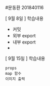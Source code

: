 #문동환 201840116

[ 9월 8일 ]
학습내용
- 커밋 
- 외부 export
- 내부 export
- 
[ 9월 15일 ] 학습내용

    props
    map 함수
    이미지 출력